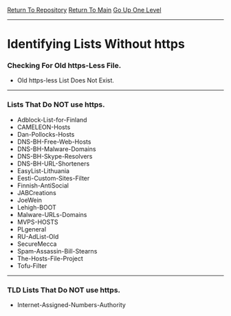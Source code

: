 [Return To Repository](https://raw.githubusercontent.com/deathbybandaid/piholeparser/master/)
[Return To Main](https://github.com/deathbybandaid/piholeparser/blob/master/RecentRunLogs/Mainlog.md)
[Go Up One Level](https://github.com/deathbybandaid/piholeparser/blob/master/RecentRunLogs/TopLevelScripts/InitialTasksScripts/40-Running-Initial-Tasks.md)
____________________________________
# Identifying Lists Without https

### Checking For Old https-Less File.
* Old https-less List Does Not Exist.

___________________________________________________________________
### Lists That Do NOT use https.
* Adblock-List-for-Finland
* CAMELEON-Hosts
* Dan-Pollocks-Hosts
* DNS-BH-Free-Web-Hosts
* DNS-BH-Malware-Domains
* DNS-BH-Skype-Resolvers
* DNS-BH-URL-Shorteners
* EasyList-Lithuania
* Eesti-Custom-Sites-Filter
* Finnish-AntiSocial
* JABCreations
* JoeWein
* Lehigh-BOOT
* Malware-URLs-Domains
* MVPS-HOSTS
* PLgeneral
* RU-AdList-Old
* SecureMecca
* Spam-Assassin-Bill-Stearns
* The-Hosts-File-Project
* Tofu-Filter

___________________________________________________________________
### TLD Lists That Do NOT use https.
* Internet-Assigned-Numbers-Authority
